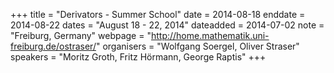 +++
title = "Derivators - Summer School"
date = 2014-08-18
enddate = 2014-08-22
dates = "August 18 - 22, 2014"
dateadded = 2014-07-02
note = "Freiburg, Germany"
webpage = "http://home.mathematik.uni-freiburg.de/ostraser/"
organisers = "Wolfgang Soergel, Oliver Straser"
speakers = "Moritz Groth, Fritz Hörmann, George Raptis"
+++
